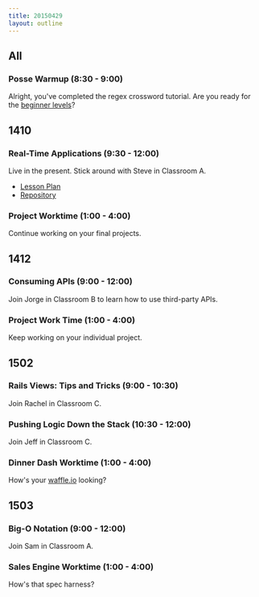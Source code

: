 ```yaml
---
title: 20150429
layout: outline
---
```


## All

### Posse Warmup (8:30 - 9:00)

Alright, you've completed the regex crossword tutorial. Are you ready for the [beginner levels](http://regexcrossword.com/challenges/beginner/puzzles/1)? 

## 1410

### Real-Time Applications (9:30 - 12:00)

Live in the present. Stick around with Steve in Classroom A.

* [Lesson Plan](https://github.com/turingschool/lesson_plans/blob/master/ruby_04-apis_and_scalability/real_time_applications_with_node.markdown)
* [Repository](https://github.com/turingschool-examples/right-now)

### Project Worktime (1:00 - 4:00)

Continue working on your final projects. 

## 1412

### Consuming APIs (9:00 - 12:00)

Join Jorge in Classroom B to learn how to use third-party APIs. 

### Project Work Time (1:00 - 4:00)

Keep working on your individual project. 

## 1502

### Rails Views: Tips and Tricks (9:00 - 10:30)

Join Rachel in Classroom C.

### Pushing Logic Down the Stack (10:30 - 12:00)

Join Jeff in Classroom C.

### Dinner Dash Worktime (1:00 - 4:00)

How's your [waffle.io](http://waffle.io) looking? 

## 1503

### Big-O Notation (9:00 - 12:00)

Join Sam in Classroom A.

### Sales Engine Worktime (1:00 - 4:00)

How's that spec harness? 
